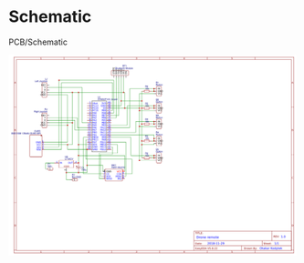 # Schematic
PCB/Schematic


![alt text](https://github.com/Okurky/Schematic/blob/master/Schematic_Drone-Remote_Sheet-1_20181212075925.png)
